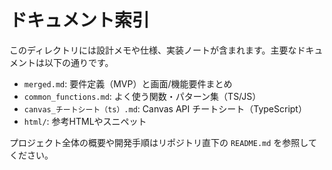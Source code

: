 # ドキュメント索引

このディレクトリには設計メモや仕様、実装ノートが含まれます。主要なドキュメントは以下の通りです。

- `merged.md`: 要件定義（MVP）と画面/機能要件まとめ
- `common_functions.md`: よく使う関数・パターン集（TS/JS）
- `canvas_チートシート（ts）.md`: Canvas API チートシート（TypeScript）
- `html/`: 参考HTMLやスニペット

プロジェクト全体の概要や開発手順はリポジトリ直下の `README.md` を参照してください。

